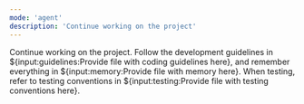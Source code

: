 ```yaml
---
mode: 'agent'
description: 'Continue working on the project'
---
```


Continue working on the project. Follow the development guidelines in ${input:guidelines:Provide file with coding guidelines here}, and remember everything in ${input:memory:Provide file with memory here}. When testing, refer to testing conventions in ${input:testing:Provide file with testing conventions here}.